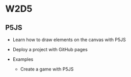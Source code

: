 # W2D5

## P5JS

- Learn how to draw elements on the canvas with P5JS
- Deploy a project with GitHub pages

- Examples
  - Create a game with P5JS
